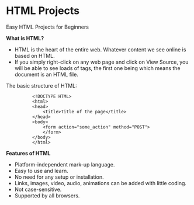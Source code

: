 # HTML Projects
Easy HTML Projects for Beginners

**What is HTML?**

- HTML is the heart of the entire web. Whatever content we see online is based on HTML.
- If you simply right-click on any web page and click on View Source, you will be able to see loads of tags, the first one being <html> which means the document is an HTML file. 

The basic structure of HTML:
          
              <!DOCTYPE HTML>
              <html>
              <head>
                  <title>Title of the page</title>
              </head>
              <body>
                  <form action="some_action" method="POST">
                  </form>
              </body>
              </html>
  
  **Features of HTML**

- Platform-independent mark-up language.
- Easy to use and learn.
- No need for any setup or installation.
- Links, images, video, audio, animations can be added with little coding.
- Not case-sensitive.
- Supported by all browsers.
